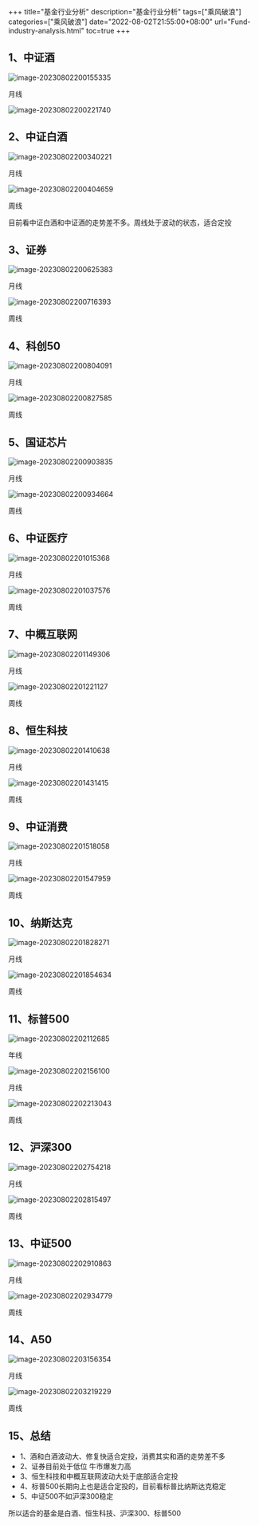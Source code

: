 +++
title="基金行业分析"
description="基金行业分析"
tags=["乘风破浪"]
categories=["乘风破浪"]
date="2022-08-02T21:55:00+08:00" 
url="Fund-industry-analysis.html"
toc=true
+++


## 1、中证酒

![image-20230802200155335](https://static.gzcx.net//typora/20230802200155.png-94rg002)

月线

![image-20230802200221740](https://static.gzcx.net//typora/20230802200221.png-94rg002)

## 2、中证白酒

![image-20230802200340221](https://static.gzcx.net//typora/20230802200340.png-94rg002)

月线

![image-20230802200404659](https://static.gzcx.net//typora/20230802200404.png-94rg002)

周线

目前看中证白酒和中证酒的走势差不多。周线处于波动的状态，适合定投

## 3、证券

![image-20230802200625383](https://static.gzcx.net//typora/20230802200625.png-94rg002)

月线

![image-20230802200716393](https://static.gzcx.net//typora/20230802200716.png-94rg002)

周线

## 4、科创50

![image-20230802200804091](https://static.gzcx.net//typora/20230802200804.png-94rg002)

月线

![image-20230802200827585](https://static.gzcx.net//typora/20230802200827.png-94rg002)

周线



## 5、国证芯片

![image-20230802200903835](https://static.gzcx.net//typora/20230802200903.png-94rg002)



月线

![image-20230802200934664](https://static.gzcx.net//typora/20230802200934.png-94rg002)

周线



## 6、中证医疗

![image-20230802201015368](https://static.gzcx.net//typora/20230802201015.png-94rg002)

月线

![image-20230802201037576](https://static.gzcx.net//typora/20230802201037.png-94rg002)

周线

## 7、中概互联网

![image-20230802201149306](https://static.gzcx.net//typora/20230802201149.png-94rg002)

月线

![image-20230802201221127](https://static.gzcx.net//typora/20230802201221.png-94rg002)

周线

## 8、恒生科技

![image-20230802201410638](https://static.gzcx.net//typora/20230802201410.png-94rg002)

月线

![image-20230802201431415](https://static.gzcx.net//typora/20230802201431.png-94rg002)

周线



## 9、中证消费

![image-20230802201518058](https://static.gzcx.net//typora/20230802201518.png-94rg002)

月线

![image-20230802201547959](https://static.gzcx.net//typora/20230802201548.png-94rg002)

周线

## 10、纳斯达克

![image-20230802201828271](https://static.gzcx.net//typora/20230802201828.png-94rg002)

月线

![image-20230802201854634](https://static.gzcx.net//typora/20230802201854.png-94rg002)

周线

## 11、标普500

![image-20230802202112685](https://static.gzcx.net//typora/20230802202112.png-94rg002)

年线

![image-20230802202156100](https://static.gzcx.net//typora/20230802202156.png-94rg002)

月线

![image-20230802202213043](https://static.gzcx.net//typora/20230802202213.png-94rg002)

周线

## 12、沪深300

![image-20230802202754218](https://static.gzcx.net//typora/20230802202754.png-94rg002)

月线

![image-20230802202815497](https://static.gzcx.net//typora/20230802202815.png-94rg002)

周线

## 13、中证500

![image-20230802202910863](https://static.gzcx.net//typora/20230802202910.png-94rg002)

月线

![image-20230802202934779](https://static.gzcx.net//typora/20230802202934.png-94rg002)

周线

## 14、A50

![image-20230802203156354](https://static.gzcx.net//typora/20230802203156.png-94rg002)

月线



![image-20230802203219229](https://static.gzcx.net//typora/20230802203219.png-94rg002)

周线

## 15、总结

+ 1、酒和白酒波动大、修复快适合定投，消费其实和酒的走势差不多
+ 2、证券目前处于低位 牛市爆发力高
+ 3、恒生科技和中概互联网波动大处于底部适合定投
+ 4、标普500长期向上也是适合定投的，目前看标普比纳斯达克稳定
+ 5、中证500不如沪深300稳定

所以适合的基金是白酒、恒生科技、沪深300、标普500